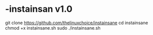 # -instainsan v1.0


git clone https://github.com/thelinuxchoice/instainsane
cd instainsane
chmod +x instainsane.sh
sudo ./instainsane.sh

